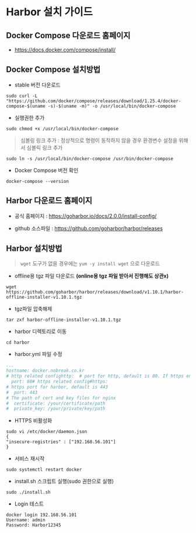 # Harbor 설치 가이드

## Docker Compose 다운로드 홈페이지

- https://docs.docker.com/compose/install/

## Docker Compose 설치방법

- stable 버전 다운로드

```
sudo curl -L "https://github.com/docker/compose/releases/download/1.25.4/docker-compose-$(uname -s)-$(uname -m)" -o /usr/local/bin/docker-compose
```

- 실행권한 추가

```
sudo chmod +x /usr/local/bin/docker-compose
```

> 심볼링 링크 추가 : 정상적으로 명령이 동작하지 않을 경우 환경변수 설정을 위해서 심볼릭 링크 추가

```
sudo ln -s /usr/local/bin/docker-compose /usr/bin/docker-compose
```

- Docker Compose 버전 확인

```
docker-compose --version
```

## Harbor 다운로드 홈페이지

- 공식 홈페이지 : https://goharbor.io/docs/2.0.0/install-config/ 

- github 소스파일 : https://github.com/goharbor/harbor/releases

## Harbor 설치방법

> `wget` 도구가 없을 경우에는 `yum -y install wget` 으로 다운로드

- offline용 tgz 파일 다운로드 **(online용 tgz 파일 받아서 진행해도 상관x)**
```
wget https://github.com/goharbor/harbor/releases/download/v1.10.1/harbor-offline-installer-v1.10.1.tgz
```

- tgz파일 압축해제

```
tar zxf harbor-offline-installer-v1.10.1.tgz 
```

- harbor 디렉토리로 이동

```
cd harbor
```

- harbor.yml 파일 수정

```yml
...
hostname: docker.nobreak.co.kr
# http related confighttp:  # port for http, default is 80. If https enabled, this port will redirect to https port
  port: 80# https related config#https:
# https port for harbor, default is 443
#  port: 443
# The path of cert and key files for nginx
#  certificate: /your/certificate/path
#  private_key: /your/private/key/path
```

- HTTPS 비활성화

```
sudo vi /etc/docker/daemon.json
{
"insecure-registries" : ["192.168.56.101"]
}
```

- 서비스 재시작
```
sudo systemctl restart docker
```

- install.sh 스크립트 실행(sudo 권한으로 실행)

```
sudo ./install.sh
```

- Login 테스트

```
docker login 192.168.56.101
Username: admin
Password: Harbor12345
```
